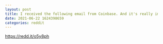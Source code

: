 ```yaml
--- 
layout: post 
title: I received the following email from Coinbase. And it's really important for all of us. 
date: 2021-06-22 1624398659 
categories: reddit 
--- 
```

https://redd.it/o5y8ph